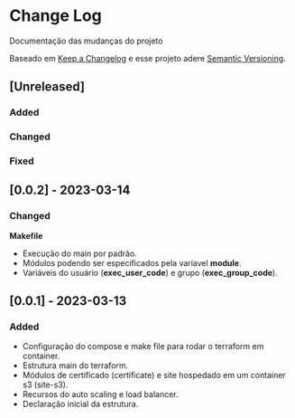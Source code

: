 # Change Log
Documentação das mudanças do projeto
 
Baseado em [Keep a Changelog](http://keepachangelog.com/)
e esse projeto adere [Semantic Versioning](http://semver.org/).
 
## [Unreleased]
 
### Added

### Changed
 
### Fixed

## [0.0.2] - 2023-03-14

### Changed

**Makefile**
- Execução do main por padrão.
- Módulos podendo ser especificados pela varíavel **module**.
- Variáveis do usuário (**exec_user_code**) e grupo (**exec_group_code**).

## [0.0.1] - 2023-03-13

### Added
- Configuração do compose e make file para rodar o terraform em container.
- Estrutura main do terraform.
- Módulos de certificado (certificate) e site hospedado em um container s3 (site-s3).
- Recursos do auto scaling e load balancer.
- Declaração inicial da estrutura.